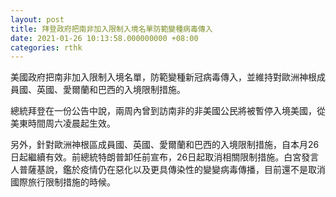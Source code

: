 ```yaml
---
layout: post
title: 拜登政府把南非加入限制入境名單防範變種病毒傳入
date: 2021-01-26 10:13:58.000000000 +08:00
categories: rthk
---
```


美國政府把南非加入限制入境名單，防範變種新冠病毒傳入，並維持對歐洲神根成員國、英國、愛爾蘭和巴西的入境限制措施。

總統拜登在一份公告中說，兩周內曾到訪南非的非美國公民將被暫停入境美國，從美東時間周六凌晨起生效。

另外，針對歐洲神根區成員國、英國、愛爾蘭和巴西的入境限制措施，自本月26日起繼續有效。前總統特朗普卸任前宣布，26日起取消相關限制措施。白宮發言人普薩基說，鑑於疫情仍在惡化以及更具傳染性的變變病毒傳播，目前還不是取消國際旅行限制措施的時候。
